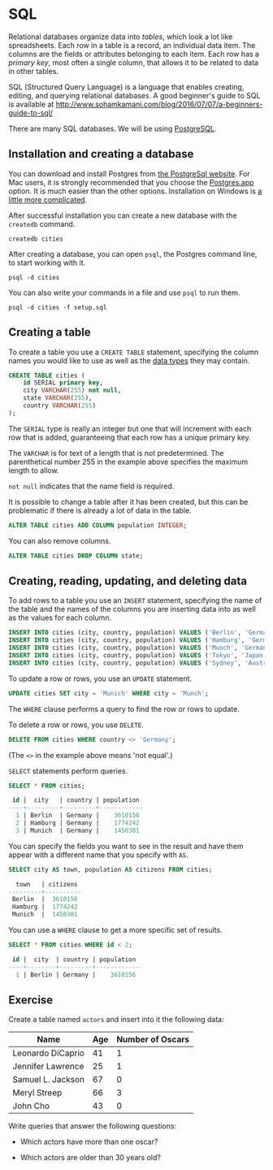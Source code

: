 # SQL

Relational databases organize data into _tables_, which look a lot like spreadsheets. Each row in a table is a record, an individual data item. The columns are the fields or attributes belonging to each item. Each row has a _primary key_, most often a single column, that allows it to be related to data in other tables.

SQL (Structured Query Language) is a language that enables creating, editing, and querying relational databases. A good beginner's guide to SQL is available at <a href="http://www.sohamkamani.com/blog/2016/07/07/a-beginners-guide-to-sql/">http://www.sohamkamani.com/blog/2016/07/07/a-beginners-guide-to-sql/</a>

There are many SQL databases. We will be using <a href="https://www.postgresql.org/">PostgreSQL</a>.

## Installation and creating a database

You can download and install Postgres from <a href="https://www.postgresql.org/download/">the PostgreSql website</a>. For Mac users, it is strongly recommended that you choose the [Postgres.app](http://postgresapp.com/) option. It is much easier than the other options. Installation on Windows is [a little more complicated](win.md).

After successful installation you can create a new database with the `createdb` command.

```
createdb cities
```

After creating a database, you can open `psql`, the Postgres command line, to start working with it.

```
psql -d cities
```

You can also write your commands in a file and use `psql` to run them.

```
psql -d cities -f setup.sql
```

## Creating a table

To create a table you use a `CREATE TABLE` statement, specifying the column names you would like to use as well as the <a href="https://www.postgresql.org/docs/9.5/static/datatype.html">data types</a> they may contain.

```sql
CREATE TABLE cities (
    id SERIAL primary key,
    city VARCHAR(255) not null,
    state VARCHAR(255),
    country VARCHAR(255)
);
```

The `SERIAL` type is really an integer but one that will increment with each row that is added, guaranteeing that each row has a unique primary key.

The `VARCHAR` is for text of a length that is not predetermined. The parenthetical number 255 in the example above specifies the maximum length to allow.

`not null` indicates that the name field is required.

It is possible to change a table after it has been created, but this can be problematic if there is already a lot of data in the table.

```sql
ALTER TABLE cities ADD COLUMN population INTEGER;
```

You can also remove columns.

```sql
ALTER TABLE cities DROP COLUMN state;
```

## Creating, reading, updating, and deleting data

To add rows to a table you use an `INSERT` statement, specifying the name of the table and the names of the columns you are inserting data into as well as the values for each column.

```sql
INSERT INTO cities (city, country, population) VALUES ('Berlin', 'Germany', 3610156);
INSERT INTO cities (city, country, population) VALUES ('Hamburg', 'Germany', 1774242);
INSERT INTO cities (city, country, population) VALUES ('Munch', 'Germany', 1450381);
INSERT INTO cities (city, country, population) VALUES ('Tokyo', 'Japan', 13617445);
INSERT INTO cities (city, country, population) VALUES ('Sydney', 'Australia', 4921000);
```

To update a row or rows, you use an `UPDATE` statement.

```sql
UPDATE cities SET city = 'Munich' WHERE city = 'Munch';
```

The `WHERE` clause performs a query to find the row or rows to update.

To delete a row or rows, you use `DELETE`.

```sql
DELETE FROM cities WHERE country <> 'Germany';
```

(The `<>` in the example above means 'not equal'.)

`SELECT` statements perform queries.

```sql
SELECT * FROM cities;

 id |  city   | country | population 
----+---------+---------+------------
  1 | Berlin  | Germany |    3610156
  2 | Hamburg | Germany |    1774242
  3 | Munich  | Germany |    1450381
```

You can specify the fields you want to see in the result and have them appear with a different name that you specify with `AS`.

```sql
SELECT city AS town, population AS citizens FROM cities;

  town   | citizens 
---------+----------
 Berlin  |  3610156
 Hamburg |  1774242
 Munich  |  1450381
```

You can use a `WHERE` clause to get a more specific set of results.

```sql
SELECT * FROM cities WHERE id < 2;

 id |  city  | country | population 
----+--------+---------+------------
  1 | Berlin | Germany |    3610156
```

## Exercise

 Create a table named `actors` and insert into it the following data:

| Name              | Age  | Number of Oscars |
| ----------------- | ---- | ---------------- |
| Leonardo DiCaprio | 41   | 1                |
| Jennifer Lawrence | 25   | 1                |
| Samuel L. Jackson | 67   | 0                |
| Meryl Streep      | 66   | 3                |
| John Cho          | 43   | 0                |

Write queries that answer the following questions:

* Which actors have more than one oscar?

* Which actors are older than 30 years old?
